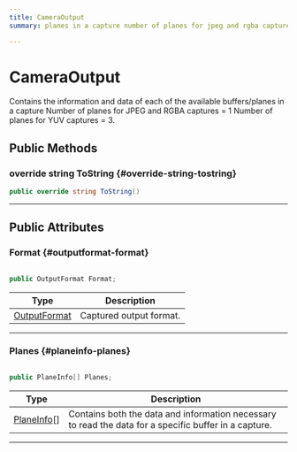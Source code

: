```yaml
---
title: CameraOutput
summary: planes in a capture number of planes for jpeg and rgba captures  1 number of planes for yuv captures  3. 

---
```


# CameraOutput




Contains the information and data of each of the available buffers/planes in a capture Number of planes for JPEG and RGBA captures = 1 Number of planes for YUV captures = 3.   





## Public Methods

### override string ToString {#override-string-tostring}

```csharp
public override string ToString()
```






-----------

## Public Attributes

### Format {#outputformat-format}

```csharp

public OutputFormat Format;

```

| Type | Description  | 
|--|--|
| [OutputFormat](/versioned_docs/version-02-Aug-2023/unity-api/api/UnityEngine.XR.MagicLeap/MLCameraBase/UnityEngine.XR.MagicLeap.MLCameraBase.md#enums-outputformat) | Captured output format.  |





-----------

### Planes {#planeinfo-planes}

```csharp

public PlaneInfo[] Planes;

```

| Type | Description  | 
|--|--|
| [PlaneInfo](/versioned_docs/version-02-Aug-2023/unity-api/api/UnityEngine.XR.MagicLeap/MLCameraBase/UnityEngine.XR.MagicLeap.MLCameraBase.PlaneInfo.md)[] | Contains both the data and information necessary to read the data for a specific buffer in a capture.  |





-----------


